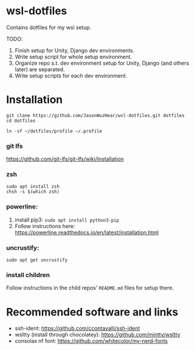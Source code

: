 # wsl-dotfiles
Contains dotfiles for my wsl setup.

TODO:
1. Finish setup for Unity, Django dev environments.
2. Write setup script for whole setup environment.
3. Organize repo s.t. dev environment setup for Unity, Django (and others later) are separated.
4. Write setup scripts for each dev environment.

# Installation
```
git clone https://github.com/JasonWuzHear/wsl-dotfiles.git dotfiles
cd dotfiles

ln -sf ~/dotfiles/profile ~/.profile
```

### git lfs
https://github.com/git-lfs/git-lfs/wiki/Installation

### zsh
```
sudo apt install zsh
chsh -s $(which zsh)
```

### powerline:
1. install pip3: `sudo apt install python3-pip`
2. Follow instructions here:
https://powerline.readthedocs.io/en/latest/installation.html

### uncrustify:
`sudo apt get uncrustify`

### install children
Follow instructions in the child repos' `README.md` files for setup there.


# Recommended software and links
- ssh-ident: https://github.com/ccontavalli/ssh-ident
- wsltty (install through chocolatey): https://github.com/mintty/wsltty
- consolas nf font: https://github.com/whitecolor/my-nerd-fonts
